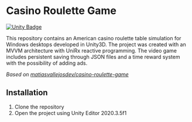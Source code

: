 # Casino Roulette Game

[![Unity Badge](http://img.shields.io/badge/-Unity3D_2020.3.5f1-000?logo=unity&link=https://unity.com/)](https://unity.com/)

This repository contains an American casino roulette table simulation for Windows desktops developed in Unity3D. The project was created with an MVVM architecture with UniRx reactive programming. The video game includes persistent saving through JSON files and a time reward system with the possibility of adding ads.

*Based on [matiasvallejosdev/casino-roulette-game](https://github.com/matiasvallejosdev/casino-roulette-game)*

## Installation

1. Clone the repository
2. Open the project using Unity Editor 2020.3.5f1

